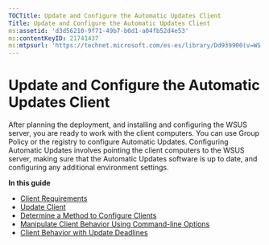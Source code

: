 ```yaml
---
TOCTitle: Update and Configure the Automatic Updates Client
Title: Update and Configure the Automatic Updates Client
ms:assetid: 'd3d56210-9f71-49b7-b0d1-a04fb52d4e53'
ms:contentKeyID: 21741437
ms:mtpsurl: 'https://technet.microsoft.com/es-es/library/Dd939900(v=WS.10)'
---
```


Update and Configure the Automatic Updates Client
=================================================

After planning the deployment, and installing and configuring the WSUS server, you are ready to work with the client computers. You can use Group Policy or the registry to configure Automatic Updates. Configuring Automatic Updates involves pointing the client computers to the WSUS server, making sure that the Automatic Updates software is up to date, and configuring any additional environment settings.

**In this guide**

-   [Client Requirements](https://technet.microsoft.com/b4554fdd-03a2-42b4-ae95-4e96f976d67c)
-   [Update Client](https://technet.microsoft.com/9e3f8272-a9c5-479a-8f75-b54d9f3548e6)
-   [Determine a Method to Configure Clients](https://technet.microsoft.com/4906fa0d-47b0-48a0-90c7-90bd179a7eed)
-   [Manipulate Client Behavior Using Command-line Options](https://technet.microsoft.com/1c04efba-4793-41f4-9e4c-dd5e8a82b059)
-   [Client Behavior with Update Deadlines](https://technet.microsoft.com/f4aff13a-07f0-4939-881f-95191a025fcc)
